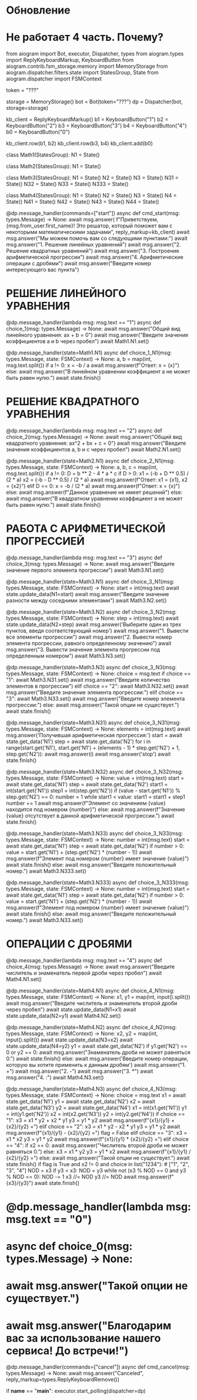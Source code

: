 # Обновление
# Не работает 4 часть. Почему?

from aiogram import Bot, executor, Dispatcher, types
from aiogram.types import ReplyKeyboardMarkup, KeyboardButton
from aiogram.contrib.fsm_storage.memory import MemoryStorage
from aiogram.dispatcher.filters.state import StatesGroup, State
from aiogram.dispatcher import FSMContext

token = "???"

storage = MemoryStorage()
bot = Bot(token="???")
dp = Dispatcher(bot, storage=storage)

kb_client = ReplyKeyboardMarkup()
b1 = KeyboardButton("1")
b2 = KeyboardButton("2")
b3 = KeyboardButton("3")
b4 = KeyboardButton("4")
b0 = KeyboardButton("0")

kb_client.row(b1, b2)
kb_client.row(b3, b4)
kb_client.add(b0)

class Math1(StatesGroup):
    N1 = State()

class Math2(StatesGroup):
    N1 = State()

class Math3(StatesGroup):
    N1 = State()
    N2 = State()
    N3 = State()
    N31 = State()
    N32 = State()
    N33 = State()
    N333 = State()

class Math4(StatesGroup):
    N1 = State()
    N2 = State()
    N3 = State()
    N4 = State()
    N41 = State()
    N42 = State()
    N43 = State()
    N44 = State()

@dp.message_handler(commands=["start"])
async def cmd_start(msg: types.Message) -> None:
    await msg.answer(
        f"Приветствуем, {msg.from_user.first_name}! Это решатор, который поможет вам с некоторыми математическими задачами",
        reply_markup=kb_client)
    await msg.answer("Мы можем помочь вам со следующими пунктами:")
    await msg.answer("1. Решение линейных уравнений")
    await msg.answer("2. Решение квадратных уравнений")
    await msg.answer("3. Построение арифметической прогрессии")
    await msg.answer("4. Арифметические операции с дробями")
    await msg.answer("Введите номер интересующего вас пункта")

# РЕШЕНИЕ ЛИНЕЙНОГО УРАВНЕНИЯ
@dp.message_handler(lambda msg: msg.text == "1")
async def choice_1(msg: types.Message) -> None:
    await msg.answer("Общий вид линейного уравнения: ax + b = 0")
    await msg.answer("Введите значения коэффициентов a и b через пробел")
    await Math1.N1.set()

@dp.message_handler(state=Math1.N1)
async def choice_1_N1(msg: types.Message, state: FSMContext) -> None:
    a, b = map(int, msg.text.split())
    if a != 0:
        x = -b / a
        await msg.answer(f"Ответ: x = {x}")
    else:
        await msg.answer("В линейном уравнении коэффициент a не может быть равен нулю.")
    await state.finish()

# РЕШЕНИЕ КВАДРАТНОГО УРАВНЕНИЯ
@dp.message_handler(lambda msg: msg.text == "2")
async def choice_2(msg: types.Message) -> None:
    await msg.answer("Общий вид квадратного уравнения: ax^2 + bx + c = 0")
    await msg.answer("Введите значения коэффициентов a, b и c через пробел")
    await Math2.N1.set()

@dp.message_handler(state=Math2.N1)
async def choice_2_N1(msg: types.Message, state: FSMContext) -> None:
    a, b, c = map(int, msg.text.split())
    if a != 0:
        D = b ** 2 - 4 * a * c
        if D > 0:
            x1 = (-b + D ** 0.5) / (2 * a)
            x2 = (-b - D ** 0.5) / (2 * a)
            await msg.answer(f"Ответ: x1 = {x1}, x2 = {x2}")
        elif D == 0:
            x = -b / (2 * a)
            await msg.answer(f"Ответ: x = {x}")
        else:
            await msg.answer(f"Данное уравнение не имеет решений")
    else:
        await msg.answer("В квадратном уравнении коэффициент a не может быть равен нулю.")
    await state.finish()

# РАБОТА С АРИФМЕТИЧЕСКОЙ ПРОГРЕССИЕЙ
@dp.message_handler(lambda msg: msg.text == "3")
async def choice_3(msg: types.Message) -> None:
    await msg.answer("Введите значение первого элемента прогрессии")
    await Math3.N1.set()

@dp.message_handler(state=Math3.N1)
async def choice_3_N1(msg: types.Message, state: FSMContext) -> None:
    start = int(msg.text)
    await state.update_data(N1=start)
    await msg.answer("Введите значение разности между соседними элементами")
    await Math3.N2.set()

@dp.message_handler(state=Math3.N2)
async def choice_3_N2(msg: types.Message, state: FSMContext) -> None:
    step = int(msg.text)
    await state.update_data(N2=step)
    await msg.answer('Выберите один из трех пунктов, введя соответствующий номер')
    await msg.answer("1. Вывести все элементы прогрессии")
    await msg.answer("2. Вывести номер элемента прогрессии, равного определенному значению")
    await msg.answer("3. Вывести значение элемента прогрессии под определенным номером")
    await Math3.N3.set()

@dp.message_handler(state=Math3.N3)
async def choice_3_N3(msg: types.Message, state: FSMContext) -> None:
    choice = msg.text
    if choice == "1":
        await Math3.N31.set()
        await msg.answer("Введите количество элементов в прогрессии")
    elif choice == "2":
        await Math3.N32.set()
        await msg.answer("Введите значение элемента прогрессии:")
    elif choice == "3":
        await Math3.N33.set()
        await msg.answer("Введите номер элемента прогрессии:")
    else:
        await msg.answer("Такой опции не существует.")
        await state.finish()

@dp.message_handler(state=Math3.N31)
async def choice_3_N31(msg: types.Message, state: FSMContext) -> None:
    elements = int(msg.text)
    await msg.answer('Получившая арифметическая прогрессия:')
    start = await state.get_data('N1')
    step = await state.get_data('N2')
    for i in range(start.get('N1'), start.get('N1') + (elements - 1) * step.get('N2') + 1, step.get('N2')):
        await msg.answer(i)
    await msg.answer('stop')
    await state.finish()

@dp.message_handler(state=Math3.N32)
async def choice_3_N32(msg: types.Message, state: FSMContext) -> None:
    value = int(msg.text)
    start = await state.get_data('N1')
    step = await state.get_data('N2')
    start1 = int(start.get('N1'))
    step1 = int(step.get('N2'))
    if (value - start.get('N1')) % step.get('N2') == 0:
        number = 1
        while start1 < value:
            start1 = start1 + step1
            number += 1
        await msg.answer(f"Элемент со значением {value} находится под номером {number}")
    else:
        await msg.answer(f"Значение {value} отсутствует в данной арифметической прогрессии.")
    await state.finish()

@dp.message_handler(state=Math3.N33)
async def choice_3_N33(msg: types.Message, state: FSMContext) -> None:
    number = int(msg.text)
    start = await state.get_data('N1')
    step = await state.get_data('N2')
    if number > 0:
        value = start.get('N1') + (step.get('N2') * (number - 1))
        await msg.answer(f"Элемент под номером {number} имеет значение {value}")
        await state.finish()
    else:
        await msg.answer("Введите положительный номер.")
        await Math3.N333.set()

@dp.message_handler(state=Math3.N333)
async def choice_3_N333(msg: types.Message, state: FSMContext) -> None:
    number = int(msg.text)
    start = await state.get_data('N1')
    step = await state.get_data('N2')
    if number > 0:
        value = start.get('N1') + (step.get('N2') * (number - 1))
        await msg.answer(f"Элемент под номером {number} имеет значение {value}")
        await state.finish()
    else:
        await msg.answer("Введите положительный номер.")
        await Math3.N33.set()

# ОПЕРАЦИИ С ДРОБЯМИ
@dp.message_handler(lambda msg: msg.text == "4")
async def choice_4(msg: types.Message) -> None:
    await msg.answer("Введите числитель и знаменатель первой дроби через пробел")
    await Math4.N1.set()

@dp.message_handler(state=Math4.N1)
async def choice_4_N1(msg: types.Message, state: FSMContext) -> None:
    x1, y1 = map(int, input().split())
    await msg.answer("Введите числитель и знаменатель второй дроби через пробел")
    await state.update_data(N1=x1)
    await state.update_data(N2=y1)
    await Math4.N2.set()

@dp.message_handler(state=Math4.N2)
async def choice_4_N2(msg: types.Message, state: FSMContext) -> None:
    x2, y2 = map(int, input().split())
    await state.update_data(N3=x2)
    await state.update_data(N4=y2)
    y1 = await state.get_data('N2')
    if y1.get('N2') == 0 or y2 == 0:
        await msg.answer("Знаменатель дроби не может равняться 0.")
        await state.finish()
    else:
        await msg.answer('Введите номер операции, которую вы хотите применить к данным дробям')
        await msg.answer("1. +")
        await msg.answer("2. -")
        await msg.answer("3. *")
        await msg.answer("4. :")
        await Math4.N3.set()

@dp.message_handler(state=Math4.N3)
async def choice_4_N3(msg: types.Message, state: FSMContext) -> None:
    choice = msg.text
    x1 = await state.get_data('N1')
    y1 = await state.get_data('N2')
    x2 = await state.get_data('N3')
    y2 = await state.get_data('N4')
    x1 = int(x1.get('N1'))
    y1 = int(y1.get('N2'))
    x2 = int(x2.get('N3'))
    y2 = int(y2.get('N4'))
    if choice == "1":
        x3 = x1 * y2 + x2 * y1
        y3 = y1 * y2
        await msg.answer(f"{x1}/{y1} + {x2}/{y2} =")
    elif choice == "2":
        x3 = x1 * y2 - x2 * y1
        y3 = y1 * y2
        await msg.answer(f"{x1}/{y1} - {x2}/{y2} =")
        flag = False
    elif choice == "3":
        x3 = x1 * x2
        y3 = y1 * y2
        await msg.answer(f"{x1}/{y1} * {x2}/{y2} =")
    elif choice == "4":
        if x2 == 0:
            await msg.answer("Числитель второй дроби не может равняться 0.")
        else:
            x3 = x1 * y2
            y3 = y1 * x2
            await msg.answer(f"{x1}/{y1} / {x2}/{y2} =")
    else:
        await msg.answer("Такой опции не существует.")
        await state.finish()
    if flag is True and x2 != 0 and choice in list("1234"):  # ["1", "2", "3", "4"]
        NOD = x3
        if y3 < x3:
            NOD = y3
        while not (x3 % NOD == 0 and y3 % NOD == 0):
            NOD -= 1
        x3 //= NOD
        y3 //= NOD
        await msg.answer(f"{x3}/{y3}")
    await state.finish()

# @dp.message_handler(lambda msg: msg.text == "0")
# async def choice_0(msg: types.Message) -> None:
#     await msg.answer("Такой опции не существует.")
#     await msg.answer("Благодарим вас за использование нашего сервиса! До встречи!")

@dp.message_handler(commands=["cancel"])
async def cmd_cancel(msg: types.Message) -> None:
    await msg.answer("Canceled", reply_markup=types.ReplyKeyboardRemove())

if __name__ == "__main__":
    executor.start_polling(dispatcher=dp)
